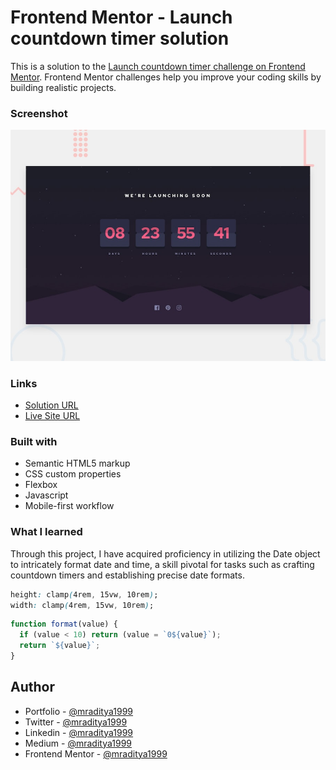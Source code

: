 # Frontend Mentor - Launch countdown timer solution

This is a solution to the [Launch countdown timer challenge on Frontend Mentor](https://www.frontendmentor.io/challenges/launch-countdown-timer-N0XkGfyz-). Frontend Mentor challenges help you improve your coding skills by building realistic projects.

### Screenshot

[![Design preview for the Launch countdown timer coding challenge](./design/desktop-preview.jpg)](https://fm-22-countdown-timer.netlify.app)

### Links

- [Solution URL](https://www.frontendmentor.io/solutions/countdown-timer-b8_FZ0ssUk)
- [Live Site URL](https://fm-22-countdown-timer.netlify.app)

### Built with

- Semantic HTML5 markup
- CSS custom properties
- Flexbox
- Javascript
- Mobile-first workflow

### What I learned

Through this project, I have acquired proficiency in utilizing the Date object to intricately format date and time, a skill pivotal for tasks such as crafting countdown timers and establishing precise date formats.

```css
height: clamp(4rem, 15vw, 10rem);
width: clamp(4rem, 15vw, 10rem);
```

```js
function format(value) {
  if (value < 10) return (value = `0${value}`);
  return `${value}`;
}
```

## Author

- Portfolio - [@mraditya1999](https://adityayadav-dev.netlify.app/)
- Twitter - [@mraditya1999](https://twitter.com/mraditya1999)
- Linkedin - [@mraditya1999](https://www.linkedin.com/in/mraditya1999/)
- Medium - [@mraditya1999](https://medium.com/@mraditya1999)
- Frontend Mentor - [@mraditya1999](https://www.frontendmentor.io/profile/Aditya-oss-creator)
